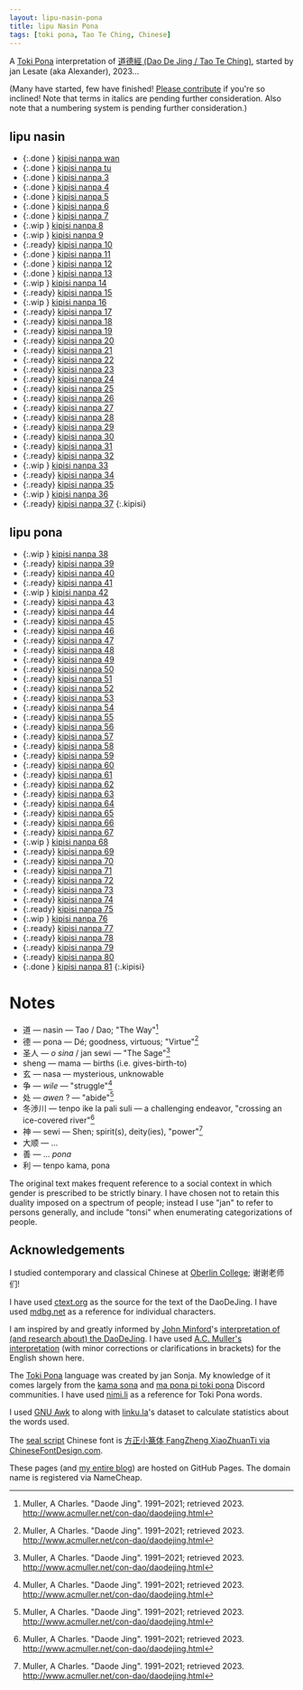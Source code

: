 ```yaml
---
layout: lipu-nasin-pona
title: lipu Nasin Pona
tags: [toki pona, Tao Te Ching, Chinese]
---
```


A [Toki Pona] interpretation of [道德經 (Dao De Jing / Tao Te Ching)](https://en.wikipedia.org/wiki/Tao_Te_Ching), started by jan Lesate (aka Alexander), 2023…

(Many have started, few have finished! [Please contribute](https://github.com/alxndr/blog/tree/main/lipu-nasin-pona) if you're so inclined! Note that terms in italics are pending further consideration. Also note that a numbering system is pending further consideration.)


## lipu nasin

* {:.done } [kipisi nanpa wan](/lipu-nasin-pona/1)
* {:.done } [kipisi nanpa tu](/lipu-nasin-pona/2)
* {:.done } [kipisi nanpa 3](/lipu-nasin-pona/3)
* {:.done } [kipisi nanpa 4](/lipu-nasin-pona/4)
* {:.done } [kipisi nanpa 5](/lipu-nasin-pona/5)
* {:.done } [kipisi nanpa 6](/lipu-nasin-pona/6)
* {:.done } [kipisi nanpa 7](/lipu-nasin-pona/7)
* {:.wip  } [kipisi nanpa 8](/lipu-nasin-pona/8)
* {:.wip  } [kipisi nanpa 9](/lipu-nasin-pona/9)
* {:.ready} [kipisi nanpa 10](/lipu-nasin-pona/10)
* {:.done } [kipisi nanpa 11](/lipu-nasin-pona/11)
* {:.done } [kipisi nanpa 12](/lipu-nasin-pona/12)
* {:.done } [kipisi nanpa 13](/lipu-nasin-pona/13)
* {:.wip  } [kipisi nanpa 14](/lipu-nasin-pona/14)
* {:.ready} [kipisi nanpa 15](/lipu-nasin-pona/15)
* {:.wip  } [kipisi nanpa 16](/lipu-nasin-pona/16)
* {:.ready} [kipisi nanpa 17](/lipu-nasin-pona/17)
* {:.ready} [kipisi nanpa 18](/lipu-nasin-pona/18)
* {:.ready} [kipisi nanpa 19](/lipu-nasin-pona/19)
* {:.ready} [kipisi nanpa 20](/lipu-nasin-pona/20)
* {:.ready} [kipisi nanpa 21](/lipu-nasin-pona/21)
* {:.ready} [kipisi nanpa 22](/lipu-nasin-pona/22)
* {:.ready} [kipisi nanpa 23](/lipu-nasin-pona/23)
* {:.ready} [kipisi nanpa 24](/lipu-nasin-pona/24)
* {:.ready} [kipisi nanpa 25](/lipu-nasin-pona/25)
* {:.ready} [kipisi nanpa 26](/lipu-nasin-pona/26)
* {:.ready} [kipisi nanpa 27](/lipu-nasin-pona/27)
* {:.ready} [kipisi nanpa 28](/lipu-nasin-pona/28)
* {:.ready} [kipisi nanpa 29](/lipu-nasin-pona/29)
* {:.ready} [kipisi nanpa 30](/lipu-nasin-pona/30)
* {:.ready} [kipisi nanpa 31](/lipu-nasin-pona/31)
* {:.ready} [kipisi nanpa 32](/lipu-nasin-pona/32)
* {:.wip  } [kipisi nanpa 33](/lipu-nasin-pona/33)
* {:.ready} [kipisi nanpa 34](/lipu-nasin-pona/34)
* {:.ready} [kipisi nanpa 35](/lipu-nasin-pona/35)
* {:.wip  } [kipisi nanpa 36](/lipu-nasin-pona/36)
* {:.ready} [kipisi nanpa 37](/lipu-nasin-pona/37)
{:.kipisi}

## lipu pona

* {:.wip  } [kipisi nanpa 38](/lipu-nasin-pona/38)
* {:.ready} [kipisi nanpa 39](/lipu-nasin-pona/39)
* {:.ready} [kipisi nanpa 40](/lipu-nasin-pona/40)
* {:.ready} [kipisi nanpa 41](/lipu-nasin-pona/41)
* {:.wip  } [kipisi nanpa 42](/lipu-nasin-pona/42)
* {:.ready} [kipisi nanpa 43](/lipu-nasin-pona/43)
* {:.ready} [kipisi nanpa 44](/lipu-nasin-pona/44)
* {:.ready} [kipisi nanpa 45](/lipu-nasin-pona/45)
* {:.ready} [kipisi nanpa 46](/lipu-nasin-pona/46)
* {:.ready} [kipisi nanpa 47](/lipu-nasin-pona/47)
* {:.ready} [kipisi nanpa 48](/lipu-nasin-pona/48)
* {:.ready} [kipisi nanpa 49](/lipu-nasin-pona/49)
* {:.ready} [kipisi nanpa 50](/lipu-nasin-pona/50)
* {:.ready} [kipisi nanpa 51](/lipu-nasin-pona/51)
* {:.ready} [kipisi nanpa 52](/lipu-nasin-pona/52)
* {:.ready} [kipisi nanpa 53](/lipu-nasin-pona/53)
* {:.ready} [kipisi nanpa 54](/lipu-nasin-pona/54)
* {:.ready} [kipisi nanpa 55](/lipu-nasin-pona/55)
* {:.ready} [kipisi nanpa 56](/lipu-nasin-pona/56)
* {:.ready} [kipisi nanpa 57](/lipu-nasin-pona/57)
* {:.ready} [kipisi nanpa 58](/lipu-nasin-pona/58)
* {:.ready} [kipisi nanpa 59](/lipu-nasin-pona/59)
* {:.ready} [kipisi nanpa 60](/lipu-nasin-pona/60)
* {:.ready} [kipisi nanpa 61](/lipu-nasin-pona/61)
* {:.ready} [kipisi nanpa 62](/lipu-nasin-pona/62)
* {:.ready} [kipisi nanpa 63](/lipu-nasin-pona/63)
* {:.ready} [kipisi nanpa 64](/lipu-nasin-pona/64)
* {:.ready} [kipisi nanpa 65](/lipu-nasin-pona/65)
* {:.ready} [kipisi nanpa 66](/lipu-nasin-pona/66)
* {:.ready} [kipisi nanpa 67](/lipu-nasin-pona/67)
* {:.wip  } [kipisi nanpa 68](/lipu-nasin-pona/68)
* {:.ready} [kipisi nanpa 69](/lipu-nasin-pona/69)
* {:.ready} [kipisi nanpa 70](/lipu-nasin-pona/70)
* {:.ready} [kipisi nanpa 71](/lipu-nasin-pona/71)
* {:.ready} [kipisi nanpa 72](/lipu-nasin-pona/72)
* {:.ready} [kipisi nanpa 73](/lipu-nasin-pona/73)
* {:.ready} [kipisi nanpa 74](/lipu-nasin-pona/74)
* {:.ready} [kipisi nanpa 75](/lipu-nasin-pona/75)
* {:.wip  } [kipisi nanpa 76](/lipu-nasin-pona/76)
* {:.ready} [kipisi nanpa 77](/lipu-nasin-pona/77)
* {:.ready} [kipisi nanpa 78](/lipu-nasin-pona/78)
* {:.ready} [kipisi nanpa 79](/lipu-nasin-pona/79)
* {:.ready} [kipisi nanpa 80](/lipu-nasin-pona/80)
* {:.done } [kipisi nanpa 81](/lipu-nasin-pona/81)
{:.kipisi}


# Notes

* 道 — nasin — Tao / Dao; "The Way"[^Muller]
* 德 — pona — Dé; goodness, virtuous; "Virtue"[^Muller]
* 圣人 — _o sina_ / jan sewi — "The Sage"[^Muller]
* sheng — mama — births (i.e. gives-birth-to)
* 玄 — nasa — mysterious, unknowable
* 争 — _wile_ — "struggle"[^Muller]
* 处 — _awen_ ? — "abide"[^Muller]
* 冬渉川 — tenpo ike la pali suli — a challenging endeavor, "crossing an ice-covered river"[^Muller]
* 神 — sewi — Shen; spirit(s), deity(ies), "power"[^Muller]
* 大顺 — ...
* 善 — ... _pona_
* 利 — tenpo kama, pona

The original text makes frequent reference to a social context in which gender is prescribed to be strictly binary.
I have chosen not to retain this duality imposed on a spectrum of people; instead I use "jan" to refer to persons generally, and include "tonsi" when enumerating categorizations of people.


## Acknowledgements

I studied contemporary and classical Chinese at [Oberlin College](https://oberlin.edu); 谢谢老师们!

I have used [ctext.org](https://ctext.org/dao-de-jing/ens) as the source for the text of the DaoDeJing.
I have used [mdbg.net](https://mdbg.net) as a reference for individual characters.

I am inspired by and greatly informed by [John Minford](https://johnminford.com/)'s [interpretation of (and research about) the DaoDeJing](https://www.johnminford.com/books).
I have used [A.C. Muller's interpretation](http://www.acmuller.net/con-dao/daodejing.html) (with minor corrections or clarifications in brackets) for the English shown here.

The [Toki Pona] language was created by jan Sonja.
My knowledge of it comes largely from the [kama sona](https://discord.gg/Sw42hJ6Qc9) and [ma pona pi toki pona](https://discord.gg/mapona) Discord communities.
I have used [nimi.li](https://nimi.li) as a reference for Toki Pona words.

I used [GNU Awk](https://www.gnu.org/software/gawk/manual/gawk.html) to along with [linku.la](https://linku.la)'s dataset to calculate statistics about the words used.

The [seal script](https://en.wikipedia.org/wiki/Seal_script) Chinese font is [方正小篆体 FangZheng XiaoZhuanTi via ChineseFontDesign.com](https://chinesefontdesign.com/fang-zheng-xiao-zhuan-ti-font-traditional-chinese.html).

These pages (and [my entire blog](https://alxndr.blog)) are hosted on GitHub Pages.
The domain name is registered via NameCheap.



<style>
  ul.kipisi {
    list-style: ' ☯︎  ';
    padding-left: 1.5em;
    column-width: 8.6em;
  }
  ul.kipisi li {
  }
  ul.kipisi li::marker {
    direction: rtl;
  }
  ul.kipisi .done a {
    font-size: 1.1em;
  }
  ul.kipisi .wip {
    list-style: ' ✶ ';
  }
  ul.kipisi .wip a {
    font-style: italic;
    opacity: 0.8;
  }
  ul.kipisi .ready {
    list-style: ' ❍ ';
    opacity: 0.5;
  }
  ul.kipisi .ready a {
    color: gray;
    text-decoration: none;
  }
  ul.kipisi .notready {
    list-style: none;
  }
  ul.kipisi .notready a {
    color: gray;
    opacity: 0.6;
    text-decoration: none;
    font-style: italic;
  }
</style>

[^Muller]: Muller, A Charles. "Daode Jing". 1991–2021; retrieved 2023. http://www.acmuller.net/con-dao/daodejing.html

[Toki Pona]: https://tokipona.org
